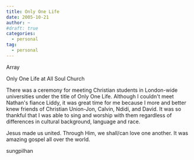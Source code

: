 ```yaml
---
title: Only One Life
date: 2005-10-21
author: ~
#draft: true
categories:
  - personal
tag:
  - personal
---
```




Array

Only One Life at All Soul Church

There was a ceremony for meeting Christian students in London-wide universities under the title of Only One Life.
Although I couldn't meet Nathan's fiance Liddy, it was great time for me because I more and better knew friends of Christian Union-Jon, Calvin, Ndidi, and David. It was so thankful that I was able to sing and worship with them regardless of differences in cultural background, language and race.

Jesus made us united.
Through Him, we shall/can love one another.
It was amazing gospel all over the world.


 










sungpilhan
         


